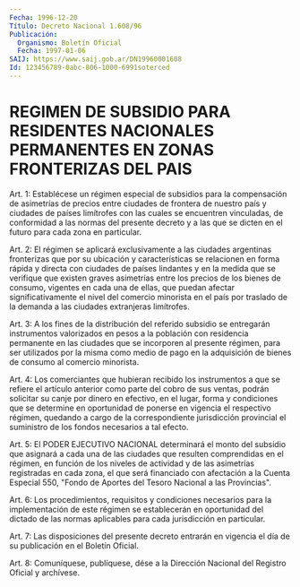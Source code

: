 ```yaml
---
Fecha: 1996-12-20
Título: Decreto Nacional 1.608/96
Publicación:
  Organismo: Boletín Oficial
  Fecha: 1997-01-06
SAIJ: https://www.saij.gob.ar/DN19960001608
Id: 123456789-0abc-806-1000-6991soterced
---
```

# REGIMEN DE SUBSIDIO PARA RESIDENTES NACIONALES PERMANENTES EN ZONAS FRONTERIZAS DEL PAIS

<a id="1"></a>
Art. 1: Establécese un régimen especial de subsidios para la compensación de asimetrías de precios entre ciudades de frontera de nuestro país y  ciudades  de  países  limítrofes  con las cuales se encuentren  vinculadas,  de conformidad a las normas  del  presente decreto y a las que se dicten  en  el  futuro  para  cada  zona  en particular.

<a id="2"></a>
Art. 2:  El  régimen  se  aplicará exclusivamente a las ciudades argentinas fronterizas que por  su  ubicación  y características se relacionen  en  forma  rápida  y  directa  con ciudades  de  países lindantes  y  en  la  medida  que se verifique que  existen  graves asimetrías entre los precios de  los bienes de consumo, vigentes en cada una de ellas, que puedan afectar  significativamente  el nivel del comercio minorista en el país por traslado de la demanda  a las ciudades extranjeras limítrofes.

<a id="3"></a>
Art. 3: A los fines de la distribución del referido subsidio  se entregarán  instrumentos  valorizados  en  pesos a la población con residencia permanente en las ciudades que se incorporen al presente régimen, para ser utilizados por la misma como  medio de pago en la adquisición  de    bienes  de  consumo  al  comercio  minorista.

<a id="4"></a>
Art. 4: Los comerciantes que hubieran recibido los instrumentos a que se refiere  el artículo anterior como parte del  cobro  de sus ventas,  podrán  solicitar su canje por dinero en efectivo, en  el lugar, forma y condiciones  que  se determine  en  oportunidad  de ponerse  en  vigencia el respectivo régimen, quedando a cargo de la correspondiente jurisdicción provincial el suministro de los fondos necesarios a tal efecto.

<a id="5"></a>
Art. 5: El PODER  EJECUTIVO  NACIONAL  determinará  el  monto  del subsidio  que   asignará  a  cada  una de las ciudades que resulten comprendidas en el régimen, en función  de los niveles de actividad y  de  las  asimetrías  registradas  en  cada  zona,  el  que  será financiado  con  afectación  a  la Cuenta Especial 550,  "Fondo  de Aportes del Tesoro Nacional a las Provincias".

<a id="6"></a>
Art. 6: Los procedimientos, requisitos  y  condiciones  necesarios para    la  implementación  de  este  régimen  se  establecerán  en oportunidad   del  dictado  de  las  normas  aplicables  para  cada jurisdicción en particular.

<a id="7"></a>
Art. 7:  Las disposiciones  del  presente  decreto  entrarán  en vigencia  el  día  de su  publicación  en  el  Boletín  Oficial.

<a id="8"></a>
Art. 8: Comuníquese,  publíquese, dése a la Dirección Nacional del Registro Oficial y archívese.